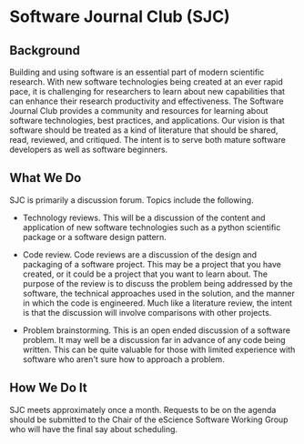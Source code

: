 # Software Journal Club (SJC)

## Background
Building and using software is an essential part of modern scientific research.
With new software technologies being created at an ever rapid pace, it is
challenging for researchers to learn about new capabilities that can enhance their
research productivity and effectiveness.
The Software Journal Club provides a community and resources for learning about
software technologies, best practices, and applications.
Our vision is that software should be treated as a kind of literature that should
be shared, read, reviewed, and critiqued.
The intent is to serve both mature software developers as well as software beginners.

## What We Do
SJC is primarily a discussion forum. Topics include the following.

- Technology reviews. This will be a discussion of the
content and application of new software technologies such as a python scientific
package or a software design pattern.

- Code review. Code reviews are a discussion of
the design and packaging of a software project.
This may be a project that you have created, or it could be
a project that you want to learn about.
The purpose of the review is to discuss the problem being
addressed by the software, the technical approaches used
in the solution, and the manner in which the code is engineered.
Much like a literature review, the intent is that the discussion will
involve comparisons with other projects.

- Problem brainstorming. This is an open ended discussion of a software problem. It may well
be a discussion far in advance of any code being written.
This can be quite valuable for those with limited experience with software who aren't sure
how to approach a problem.

## How We Do It
SJC meets approximately once a month.
Requests to be on the agenda should be submitted to the Chair of the eScience Software Working
Group who will have the final say about scheduling.
